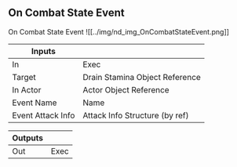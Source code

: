 ## On Combat State Event
On Combat State Event
![[../img/nd_img_OnCombatStateEvent.png]]

|Inputs||
|--|--|
| In | Exec |
| Target | Drain Stamina Object Reference |
| In Actor | Actor Object Reference |
| Event Name | Name |
| Event Attack Info | Attack Info Structure (by ref) |

|Outputs||
|--|--|
| Out | Exec |
